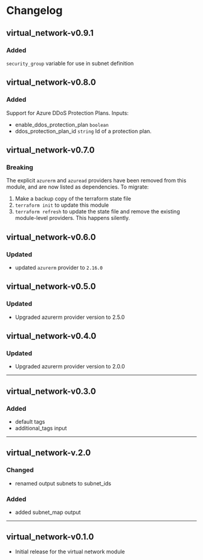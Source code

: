 # Changelog

## virtual_network-v0.9.1
### Added
`security_group` variable for use in subnet definition

## virtual_network-v0.8.0
### Added

Support for Azure DDoS Protection Plans.  Inputs:
- enable_ddos_protection_plan `boolean`
- ddos_protection_plan_id `string` Id of a protection plan.

## virtual_network-v0.7.0
### Breaking

The explicit `azurerm` and `azuread` providers have been removed from this module, and are now listed as dependencies. To migrate:
1. Make a backup copy of the terraform state file
1. `terraform init` to update this module
1. `terraform refresh` to update the state file and remove the existing module-level providers. This happens silently.

## virtual_network-v0.6.0

### Updated
- updated `azurerm` provider to `2.16.0`

## virtual_network-v0.5.0

### Updated
- Upgraded azurerm provider version to 2.5.0

## virtual_network-v0.4.0

### Updated

- Upgraded azurerm provider version to 2.0.0

___

## virtual_network-v0.3.0

### Added

- default tags
- additional_tags input

___

## virtual_network-v.2.0

### Changed

- renamed output subnets to subnet_ids

### Added

- added subnet_map output

___

## virtual_network-v0.1.0

- Initial release for the virtual network module
